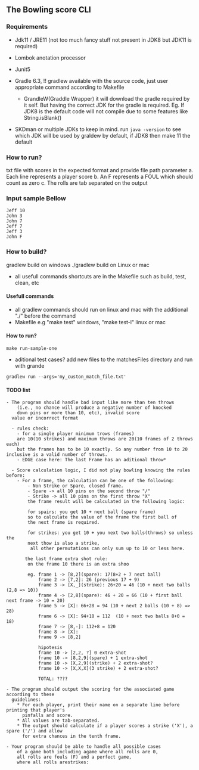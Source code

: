 ## The Bowling score CLI

### Requirements
 - Jdk11 / JRE11 (not too much fancy stuff not present in JDK8 but JDK11 is required)
 - Lombok anotation processor
 - Junit5
 - Gradle 6.3, !! gradlew available with the source code, just user appropriate command according to Makefile
    -   GrandleW(Graddle Wrapper) it will download the gradle required by it self. 
        But having the correct JDK for the gradle is required. 
        Eg. If JDK8 is the default code will not compile due to 
            some features like String.isBlank()
            
 - SKDman or multiple JDKs to keep in mind. run 
    ```java -version``` 
    to see which JDK will be used by graldew by default, if JDK8 then make 11 the default
 
### How to run?
txt file with scores in the expected format and provide file path parameter
    a. Each line represents a player score
    b. An F represents a FOUL which should count as zero
    c. The rolls are tab separated on the output

### Input sample Bellow
```
Jeff 10
John 3
John 7
Jeff 7
Jeff 3
John F
```

### How to build?
gradlew build on windows
./gradlew build on Linux or mac

 - all usefull commands shortcuts are in the Makefile such as build, test, clean, etc

#### Usefull commands
   - all gradlew commands should run on linux and mac with the additional "./" before the command
   - Makefile e.g "make test" windows, "make test-l" linux or mac

#### How to run?
```
make run-sample-one
```
- aditional test cases?
add new files to the matchesFiles directory and run with grande
```
gradlew run --args='my_custon_match_file.txt'
```

#### TODO list

    - The program should handle bad input like more than ten throws 
        (i.e., no chance will produce a negative number of knocked 
        down pins or more than 10, etc), invalid score
      value or incorrect format 
      
      - rules check:
        - for a single player minimum trows (frames) 
        are 10(10 strikes) and maximum throws are 20(10 frames of 2 throws each)
        but the frames has to be 10 exactly. So any number from 10 to 20 inclusive is a valid number of throws.
        - EDGE case here: The last Frame has an aditional throw*
        
      - Score calculation logic, I did not play bowling knowing the rules before:
        - For a frame, the calculation can be one of the following:
            - Non Strike or Spare, closed frame.
            - Spare -> all 10 pins on the second throw "/"
            - Strike -> all 10 pins on the first throw "X"
            the frame result will be calculated in the following logic:
            
            for spairs: you get 10 + next ball (spare frame) 
            so to calculate the value of the frame the first ball of 
            the next frame is required.
            
            for strikes: you get 10 + you next two balls(throws) so unless the 
            next thow is also a strike,
             all other permutations can only sum up to 10 or less here.
             
           the last frame extra shot rule:
            on the frame 10 there is an extra shoo
            
            eg. frame 1 -> [8,2](spare): 17(8+2 + 7 next ball) 
                frame 2 -> [7,2]: 26 (previous 17 + 9)
                frame 3 -> [X,_](strike): 26+20 = 46 (10 + next two balls (2,8 => 10))
                frame 4 -> [2,8](spare): 46 + 20 = 66 (10 + first ball next frame -> 10 = 20)
                frame 5 -> [X]: 66+28 = 94 (10 + next 2 balls (10 + 8) => 28)
                frame 6 -> [X]: 94+18 = 112  (10 + next two balls 8+0 = 18)
                frame 7 -> [8,-]: 112+8 = 120
                frame 8 -> [X]:
                frame 9 -> [8,2]
                
                hipotesis
                frame 10 -> [2,2, ?] 0 extra-shot
                frame 10 -> [8,2,9](spare) + 1 extra-shot
                frame 10 -> [X,2,9](strike) + 2 extra-shot?
                frame 10 -> [X,X,X](3 strike) + 2 extra-shot?
                
                TOTAL: ????
      
    - The program should output the scoring for the associated game according to these
      guidelines:
        * For each player, print their name on a separate line before printing that player's
          pinfalls and score.
        * All values are tab-separated.
        * The output should calculate if a player scores a strike ('X'), a spare ('/') and allow
          for extra chances in the tenth frame.
          
    - Your program should be able to handle all possible cases 
        of a game both including agame where all rolls are 0, 
        all rolls are fouls (F) and a perfect game, 
        where all rolls arestrikes: